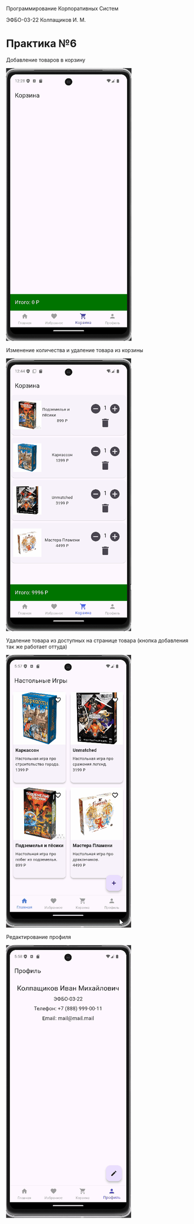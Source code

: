 Программирование Корпоративных Систем

ЭФБО-03-22 Колпащиков И. М.

# Практика №6

Добавление товаров в корзину

![alt_text](https://github.com/RogaJedi/flat_6/blob/master/flat_6-demo-1.gif)

Изменение количества и удаление товара из корзины

![alt_text](https://github.com/RogaJedi/flat_6/blob/master/flat_6-demo-2.gif)

Удаление товара из доступных на странице товара (кнопка добавления так же работает оттуда)

![alt_text](https://github.com/RogaJedi/flat_6/blob/master/flat_6-demo-3.gif)

Редактирование профиля

![alt_text](https://github.com/RogaJedi/flat_6/blob/master/flat_6-demo-4.gif)
